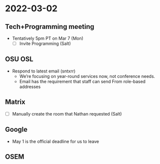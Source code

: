 # 2022-03-02

## Tech+Programming meeting

- Tentatively 5pm PT on Mar 7 (Mon)
	- [ ] Invite Programming (Salt)

## OSU OSL

- Respond to latest email (sntxrr)
	- We’re focusing on year-round services now, not conference needs.
	- Email has the requirement that staff can send From role-based addresses

## Matrix

- [ ] Manually create the room that Nathan requested (Salt)

## Google

- May 1 is the official deadline for us to leave

## OSEM
